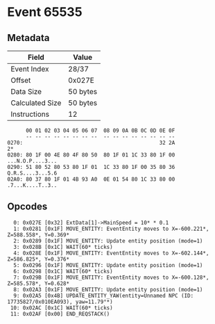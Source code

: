 # Event 65535

## Metadata

| Field           | Value    |
|-----------------|----------|
| Event Index     | 28/37    |
| Offset          | 0x027E   |
| Data Size       | 50 bytes |
| Calculated Size | 50 bytes |
| Instructions    | 12       |

```
      00 01 02 03 04 05 06 07  08 09 0A 0B 0C 0D 0E 0F
      -- -- -- -- -- -- -- --  -- -- -- -- -- -- -- --
0270:                                            32 2A                2*
0280: 80 1F 00 4E 80 4F 80 50  80 1F 01 1C 33 80 1F 00  ...N.O.P....3...
0290: 51 80 52 80 53 80 1F 01  1C 33 80 1F 00 35 80 36  Q.R.S....3...5.6
02A0: 80 37 80 1F 01 4B 93 A0  0E 01 54 80 1C 33 80 00  .7...K....T..3..
```

## Opcodes

```
  0: 0x027E [0x32] ExtData[1]->MainSpeed = 10* * 0.1
  1: 0x0281 [0x1F] MOVE_ENTITY: EventEntity moves to X=-600.221*, Z=588.558*, Y=0.369*
  2: 0x0289 [0x1F] MOVE_ENTITY: Update entity position (mode=1)
  3: 0x028B [0x1C] WAIT(60* ticks)
  4: 0x028E [0x1F] MOVE_ENTITY: EventEntity moves to X=-602.144*, Z=586.825*, Y=0.376*
  5: 0x0296 [0x1F] MOVE_ENTITY: Update entity position (mode=1)
  6: 0x0298 [0x1C] WAIT(60* ticks)
  7: 0x029B [0x1F] MOVE_ENTITY: EventEntity moves to X=-600.128*, Z=585.578*, Y=0.628*
  8: 0x02A3 [0x1F] MOVE_ENTITY: Update entity position (mode=1)
  9: 0x02A5 [0x4B] UPDATE_ENTITY_YAW(entity=Unnamed NPC (ID: 17735827/0x010EA093), yaw=11.79°*)
 10: 0x02AC [0x1C] WAIT(60* ticks)
 11: 0x02AF [0x00] END_REQSTACK()
```
